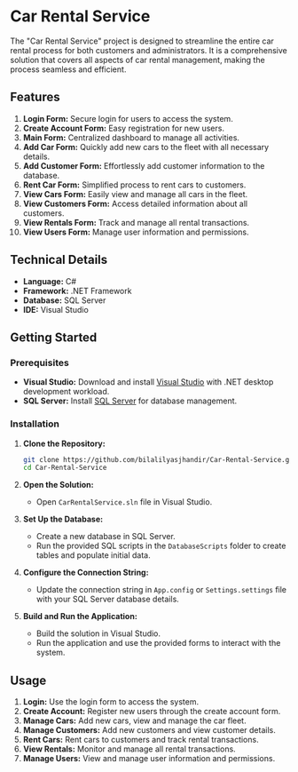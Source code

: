 # Car Rental Service

The "Car Rental Service" project is designed to streamline the entire car rental process for both customers and administrators. It is a comprehensive solution that covers all aspects of car rental management, making the process seamless and efficient.

## Features

1. **Login Form:** Secure login for users to access the system.
2. **Create Account Form:** Easy registration for new users.
3. **Main Form:** Centralized dashboard to manage all activities.
4. **Add Car Form:** Quickly add new cars to the fleet with all necessary details.
5. **Add Customer Form:** Effortlessly add customer information to the database.
6. **Rent Car Form:** Simplified process to rent cars to customers.
7. **View Cars Form:** Easily view and manage all cars in the fleet.
8. **View Customers Form:** Access detailed information about all customers.
9. **View Rentals Form:** Track and manage all rental transactions.
10. **View Users Form:** Manage user information and permissions.

## Technical Details

- **Language:** C#
- **Framework:** .NET Framework
- **Database:** SQL Server
- **IDE:** Visual Studio

## Getting Started

### Prerequisites

- **Visual Studio:** Download and install [Visual Studio](https://visualstudio.microsoft.com/) with .NET desktop development workload.
- **SQL Server:** Install [SQL Server](https://www.microsoft.com/en-us/sql-server/sql-server-downloads) for database management.

### Installation

1. **Clone the Repository:**
   ```bash
   git clone https://github.com/bilalilyasjhandir/Car-Rental-Service.git
   cd Car-Rental-Service
   ```

2. **Open the Solution:**
   - Open `CarRentalService.sln` file in Visual Studio.

3. **Set Up the Database:**
   - Create a new database in SQL Server.
   - Run the provided SQL scripts in the `DatabaseScripts` folder to create tables and populate initial data.

4. **Configure the Connection String:**
   - Update the connection string in `App.config` or `Settings.settings` file with your SQL Server database details.

5. **Build and Run the Application:**
   - Build the solution in Visual Studio.
   - Run the application and use the provided forms to interact with the system.

## Usage

1. **Login:** Use the login form to access the system.
2. **Create Account:** Register new users through the create account form.
3. **Manage Cars:** Add new cars, view and manage the car fleet.
4. **Manage Customers:** Add new customers and view customer details.
5. **Rent Cars:** Rent cars to customers and track rental transactions.
6. **View Rentals:** Monitor and manage all rental transactions.
7. **Manage Users:** View and manage user information and permissions.
